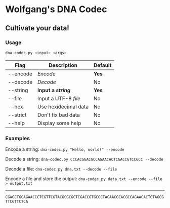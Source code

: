 #	Wolfgang's DNA Codec
##	Cultivate your data!

### Usage
```bash
dna-codec.py <input> <args>
```
| Flag		| Description			| Default	|
| ---------	| ---------------------	| ---------	|
| --encode	| *Encode*				| **Yes**	|
| --decode	| *Decode*				|	No		|
| --string	| **Input a *string***	| **Yes**	|
| --file	| Input a UTF-8 *file*	|	No		|
| --hex		| Use hexidecimal data	|	No		|
| --strict	| Don't fix bad data	|	No		|
| --help	| Display some help		|	No		|

### Examples
Encode a string:
`dna-codec.py "Hello, world!" --encode`

Decode a string:
`dna-codec.py CCCACGGACGCCAGAACACTCGACCGTCCGCC --decode`

Decode a file:
`dna-codec.py dna.txt --decode --file`

Encode a file and store the output:
`dna-codec.py data.txt --encode --file > output.txt`

----------------

```CGAGCTGCAGAACCCTCGTTCGTACGCGCGCTCGACCGTGCGCTAGAACGCACGCCAGAACACTCTAGCGTTCGTTCTCA```